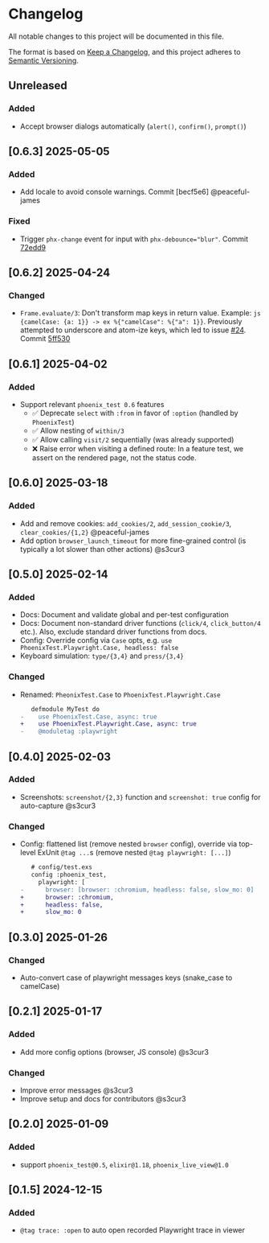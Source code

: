 # Changelog

All notable changes to this project will be documented in this file.

The format is based on [Keep a Changelog](https://keepachangelog.com/en/1.1.0/),
and this project adheres to [Semantic Versioning](https://semver.org/spec/v2.0.0.html).

## Unreleased
### Added
- Accept browser dialogs automatically (`alert()`, `confirm()`, `prompt()`)

## [0.6.3] 2025-05-05
### Added
- Add locale to avoid console warnings. Commit [becf5e6] @peaceful-james

### Fixed
- Trigger `phx-change` event for input with `phx-debounce="blur"`. Commit [72edd9]

## [0.6.2] 2025-04-24
### Changed
- `Frame.evaluate/3`: Don't transform map keys in return value. Example: `js {camelCase: {a: 1}} -> ex %{"camelCase": %{"a": 1}}`. Previously attempted to underscore and atom-ize keys, which led to issue [#24](https://github.com/ftes/phoenix_test_playwright/pull/24). Commit [5ff530]

## [0.6.1] 2025-04-02
### Added
- Support relevant `phoenix_test 0.6` features
  - ✅ Deprecate `select` with `:from` in favor of `:option` (handled by `PhoenixTest`)
  - ✅ Allow nesting of `within/3`
  - ✅ Allow calling `visit/2` sequentially (was already supported)
  - ❌ Raise error when visiting a defined route: In a feature test, we assert on the rendered page, not the status code.

## [0.6.0] 2025-03-18
### Added
- Add and remove cookies: `add_cookies/2`, `add_session_cookie/3`, `clear_cookies/{1,2}` @peaceful-james
- Add option `browser_launch_timeout` for more fine-grained control (is typically a lot slower than other actions) @s3cur3

## [0.5.0] 2025-02-14
### Added
- Docs: Document and validate global and per-test configuration
- Docs: Document non-standard driver functions (`click/4`, `click_button/4` etc.). Also, exclude standard driver functions from docs.
- Config: Override config via `Case` opts, e.g. `use PhoenixTest.Playwright.Case, headless: false`
- Keyboard simulation: `type/{3,4}` and `press/{3,4}`

### Changed
- Renamed: `PheonixTest.Case` to `PhoenixTest.Playwright.Case`
  ```diff
     defmodule MyTest do
  -    use PhoenixTest.Case, async: true
  +    use PhoenixTest.Playwright.Case, async: true
  -    @moduletag :playwright
  ```

## [0.4.0] 2025-02-03
### Added
- Screenshots: `screenshot/{2,3}` function and `screenshot: true` config for auto-capture @s3cur3

### Changed
- Config: flattened list (remove nested `browser` config), override via top-level ExUnit `@tag ...`s (remove nested `@tag playwright: [...]`)
  ```diff
     # config/test.exs
     config :phoenix_test,
       playwright: [
  -      browser: [browser: :chromium, headless: false, slow_mo: 0]
  +      browser: :chromium,
  +      headless: false,
  +      slow_mo: 0
  ```

## [0.3.0] 2025-01-26
### Changed
- Auto-convert case of playwright messages keys (snake_case to camelCase)

## [0.2.1] 2025-01-17
### Added
- Add more config options (browser, JS console) @s3cur3

### Changed
- Improve error messages @s3cur3
- Improve setup and docs for contributors @s3cur3

## [0.2.0] 2025-01-09
### Added
- support `phoenix_test@0.5`, `elixir@1.18`, `phoenix_live_view@1.0`

## [0.1.5] 2024-12-15
### Added
- `@tag trace: :open` to auto open recorded Playwright trace in viewer

[5ff530]: https://github.com/ftes/phoenix_test_playwright/commit/5ff530
[becf5e]: https://github.com/ftes/phoenix_test_playwright/commit/becf5e
[72edd9]: https://github.com/ftes/phoenix_test_playwright/commit/72edd9
